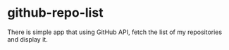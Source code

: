 # github-repo-list
There is simple app that using GitHub API, fetch the list of my repositories and display it.
